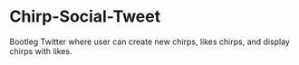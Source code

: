 # Chirp-Social-Tweet

Bootleg Twitter where user can create new chirps, likes chirps, and display chirps with likes.

